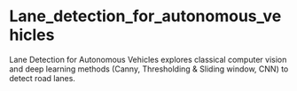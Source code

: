 # Lane_detection_for_autonomous_vehicles
Lane Detection for Autonomous Vehicles explores classical computer vision and deep learning methods (Canny, Thresholding &amp; Sliding window, CNN) to detect road lanes.
